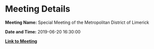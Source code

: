 # Meeting Details

**Meeting Name:** Special Meeting of the Metropolitan District of Limerick

**Date and Time:** 2019-06-20 16:30:00

**[Link to Meeting](https://www.limerick.ie/council/whats-on/special-meeting-metropolitan-district-limerick-1)**
